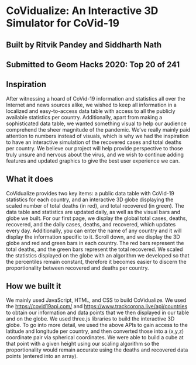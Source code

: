 # CoVidualize: An Interactive 3D Simulator for CoVid-19

## Built by Ritvik Pandey and Siddharth Nath

## Submitted to Geom Hacks 2020: Top 20 of 241

## Inspiration

After witnessing a hoard of CoVid-19 information and statistics all over the Internet and news sources alike, we wished to keep all information in a localized and easy-to-access data table with access to all the publicly available statistics per country. Additionally, apart from making a sophisticated data table, we wanted something visual to help our audience comprehend the sheer magnitude of the pandemic. We’ve really mainly paid attention to numbers instead of visuals, which is why we had the inspiration to have an interactive simulation of the recovered cases and total deaths per country.  We believe our project will help provide perspective to those truly unsure and nervous about the virus, and we wish to continue adding features and updated graphics to give the best user experience we can. 

## What it does

CoVidualize provides two key items: a public data table with CoVid-19 statistics for each country, and an interactive 3D globe displaying the scaled number of total deaths (in red), and total recovered (in green). The data table and statistics are updated daily, as well as the visual bars and globe we built. For our first page, we display the global total cases, deaths, recovered, and the daily cases, deaths, and recovered, which updates every day. Additionally, you can enter the name of any country and it will display the information specific to it. Scroll down, and we display the 3D globe and red and green bars in each country. The red bars represent the total deaths, and the green bars represent the total recovered. We scaled the statistics displayed on the globe with an algorithm we developed so that the percentiles remain constant, therefore it becomes easier to discern the proportionality between recovered and deaths per country. 


## How we built it

We mainly used JavaScript, HTML, and CSS to build CoVidualize. We used the https://covid19api.com/ and  https://www.trackcorona.live/api/countries to obtain our information and data points that we then displayed in our table and on the globe. We used three.js libraries to build the interactive 3D globe. To go into more detail, we used the above APIs to gain access to the latitude and longitude per country, and then converted those into a (x,y,z) coordinate pair via spherical coordinates. We were able to build a cube at that point with a given height using our scaling algorithm so the proportionality would remain accurate using the deaths and recovered data points (entered into an array).  
